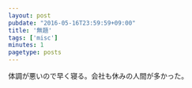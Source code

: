 ```yaml
---
layout: post
pubdate: "2016-05-16T23:59:59+09:00"
title: '無題'
tags: ['misc']
minutes: 1
pagetype: posts
---
```

体調が悪いので早く寝る。会社も休みの人間が多かった。
